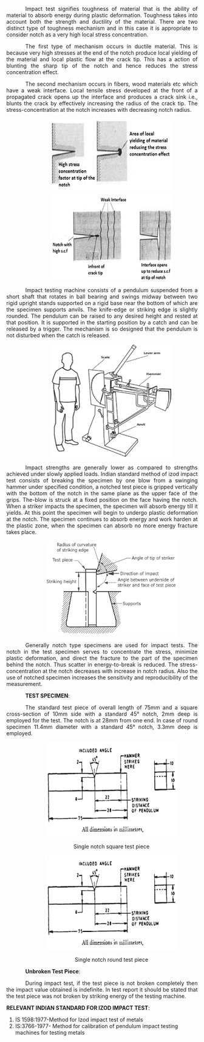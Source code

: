 <div  style="text-align: justify; text-indent: 50px">

Impact test signifies toughness of material that is the ability of material to absorb energy during plastic deformation. Toughness takes into account both the strength and ductility of the material. There are two distinct type of toughness mechanism and in this case it is appropriate to consider notch as a very high local stress concentration.

The first type of mechanism occurs in ductile material. This is because very high stresses at the end of the notch produce local yielding of the material and local plastic flow at the crack tip. This has a action of blunting the sharp tip of the notch and hence reduces the stress concentration effect.

The second mechanism occurs in fibers, wood materials etc which have a weak interface. Local tensile stress developed at the front of a propagated crack opens up the interface and produces a crack sink i.e., blunts the crack by effectively increasing the radius of the crack tip. The stress-concentration at the notch increases with decreasing notch radius.

<div style="text-align: center">

[<img src="./images/izod1.png" width="320" />](./images/izod1.png)

[<img src="./images/izod2.png" width="320" />](./images/izod2.png)

</div>

Impact testing machine consists of a pendulum suspended from a short shaft that rotates in ball bearing and swings midway between two rigid upright stands supported on a rigid base near the bottom of which are the specimen supports anvils. The knife-edge or striking edge is slightly rounded. The pendulum can be raised to any desired height and rested at that position. It is supported in the starting position by a catch and can be released by a trigger. The mechanism is so designed that the pendulum is not disturbed when the catch is released.

<div style="text-align: center">

[<img src="./images/izod3.png" width="320" height="300" />](./images/izod3.png)

</div>

Impact strengths are generally lower as compared to strengths achieved under slowly applied loads. Indian standard method of izod impact test consists of breaking the specimen by one blow from a swinging hammer under specified condition, a notched test piece is gripped vertically with the bottom of the notch in the same plane as the upper face of the grips. The-blow is struck at a fixed position on the face having the notch. When a striker impacts the specimen, the specimen will absorb energy till it yields. At this point the specimen will begin to undergo plastic deformation at the notch. The specimen continues to absorb energy and work harden at the plastic zone, when the specimen can absorb no more energy fracture takes place.

<div style="text-align: center">

[<img src="./images/izod4.png" width="350" height="250" />](./images/izod4.png)

</div>

Generally notch type specimens are used for impact tests. The notch in the test specimen serves to concentrate the stress, minimize plastic deformation, and direct the fracture to the part of the specimen behind the notch. Thus scatter in energy-to-break is reduced. The stress-concentration at the notch decreases with increase in notch radius. Also the use of notched specimen increases the sensitivity and reproducibility of the measurement.

**TEST SPECIMEN**:

<div style="text-indent: 50px">
The standard test piece of overall length of 75mm and a square cross-section of 10mm side with a standard 45° notch, 2mm deep is employed for the test. The notch is at 28mm from one end. In case of round specimen 11.4mm diameter with a standard 45° notch, 3.3mm deep is employed.</div>

<div style="text-align: center">

[<img src="./images/izod5.png" width="350" height="250" />](./images/izod5.png)

Single notch square test piece

</div>

<div style="text-align: center">

[<img src="./images/izod5.png" width="350" height="250" />](./images/izod6.png)

Single notch round test piece

</div>

**Unbroken Test Piece**:

<div style="text-indent: 50px">

During impact test, if the test piece is not broken completely then the impact value obtained is indefinite. In test report it should be stated that the test piece was not broken by striking energy of the testing machine.

</div>

</div>

**RELEVANT INDIAN STANDARD FOR IZOD IMPACT TEST**:

1. IS 1598:1977-Method for Izod impact test of metals
2. IS:3766-1977- Method for calibration of pendulum impact testing machines for testing metals
